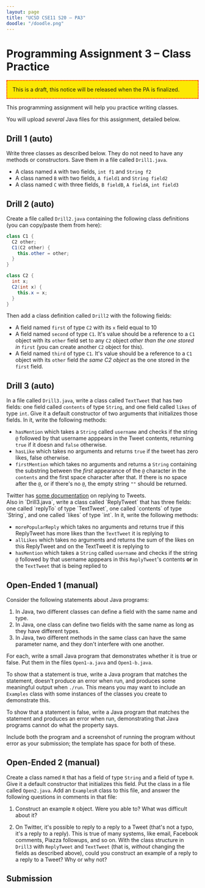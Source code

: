 ```yaml
---
layout: page
title: "UCSD CSE11 S20 – PA3"
doodle: "/doodle.png"
---
```


# Programming Assignment 3 – Class Practice

<p style="border: 2px dotted red; padding: 1em; background-color: #fce803">
This is a draft, this notice will be released when the PA is finalized.
</p>

This programming assignment will help you practice writing classes.

You will upload _several_ Java files for this assignment, detailed below.

## Drill 1 (auto)

Write three classes as described below. They do not need to have any methods or
constructors. Save them in a file called `Drill1.java`.

- A class named `A` with two fields, `int f1` and `String f2`
- A class named `B` with two fields, `A field1` and `String field2`
- A class named `C` with three fields, `B fieldB`, `A fieldA`, `int field3`

## Drill 2 (auto)

Create a file called `Drill2.java` containing the following class definitions
(you can copy/paste them from here):

```java
class C1 {
  C2 other;
  C1(C2 other) {
    this.other = other;
  }
}

class C2 {
  int x;
  C2(int x) {
    this.x = x;
  }
}
```

Then add a class definition called `Drill2` with the following fields:

- A field named `first` of type `C2` with its `x` field equal to 10
- A field named `second` of type `C1`. It's value should be a reference to a
  `C1` object with its `other` field set to any `C2` object _other than the
  one stored in_ `first` (you can create another `C2` object for this).
- A field named `third` of type `C1`. It's value should be a reference to a
  `C1` object with its `other` field _the same C2 object_ as the one stored in
  the `first` field.

## Drill 3 (auto)

In a file called `Drill3.java`, write a class called `TextTweet` that has two
fields: one field called `contents` of type `String`, and one field called
`likes` of type `int`. Give it a default constructor of two arguments that
initializes those fields. In it, write the following methods:

- `hasMention` which takes a `String` called `username` and checks if the
  string `@` followed by that username apppears in the Tweet contents,
  returning `true` if it doesn and `false` otherwise.
- `hasLike` which takes no arguments and returns `true` if the tweet has zero
  likes, false otherwise.
- `firstMention` which takes no arguments and returns a `String` containing the
  substring between the _first_ appearance of the `@` character in the
  `contents` and the first space character after that. If there is no space
  after the `@`, or if there's no `@`, the empty string `""` should be
  returned.

<div class='sidenote'>
Twitter has <a href="https://help.twitter.com/en/using-twitter/mentions-and-replies">some documentation</a> on replying to Tweets.
</div>
Also in `Drill3.java`, write a class called `ReplyTweet` that has three fields:
one called `replyTo` of type `TextTweet`, one called `contents` of type
`String`, and one called `likes` of type `int`. In it, write the following
methods:

- `morePopularReply` which takes no arguments and returns true if this
  ReplyTweet has more likes than the `TextTweet` it is replying to
- `allLikes` which takes no arguments and returns the sum of the likes on this
  ReplyTweet and on the TextTweet it is replying to
- `hasMention` which takes a `String` called `username` and checks if the
  string `@` followed by that username apppears in this `ReplyTweet`'s contents
  **or** in the `TextTweet` that is being replied to


## Open-Ended 1 (manual)

Consider the following statements about Java programs:

1. In Java, two different classes can define a field with the same name and
type.
2. In Java, one class can define two fields with the same name as long as they
have different types.
3. In Java, two different methods in the same class can have the same parameter
name, and they don't interfere with one another.

For each, write a small Java program that demonstrates whether it is true or
false. Put them in the files `Open1-a.java` and `Open1-b.java`.

To show that a statement is true, write a Java program that matches the
statement, doesn't produce an error when run, and produces some meaningful
output when `./run`. This means you may want to include an `Examples` class
with some instances of the classes you create to demonstrate this.

To show that a statement is false, write a Java program that matches the
statement and produces an error when run, demonstrating that Java programs
cannot do what the property says.

Include both the program and a screenshot of running the program without error
as your submission; the template has space for both of these.

## Open-Ended 2 (manual)

Create a class named `R` that has a field of type `String` and a field of type
`R`. Give it a default constructor that initializes this field. Put the class
in a file called `Open2.java`. Add an `ExamplesR` class to this file, and
answer the following questions in comments in that file:

1. Construct an example `R` object. Were you able to? What was difficult about
it?

2. On Twitter, it's possible to reply to a reply to a Tweet (that's not a typo,
it's a reply to a reply). This is true of many systems, like email, Facebook
comments, Piazza followups, and so on. With the class structure in `Drill3`
with `ReplyTweet` and `TextTweet` (that is, _without_ changing the fields as
described above), could you construct an example of a reply to a reply to a
Tweet? Why or why not?


## Submission


